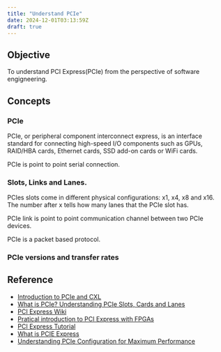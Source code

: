```yaml
---
title: "Understand PCIe"
date: 2024-12-01T03:13:59Z
draft: true
---
```


## Objective
To understand PCI Express(PCIe) from the perspective of software engigneering.

## Concepts

### PCIe

PCIe, or peripheral component interconnect express, is an interface standard for
connecting high-speed I/O components such as GPUs, RAID/HBA cards, Ethernet
cards, SSD add-on cards or WiFi cards.

PCIe is point to point serial connection.

### Slots, Links and Lanes.

PCIes slots come in different physical configurations: x1, x4, x8 and x16. The
number after x tells how many lanes that the PCIe slot has.

PCIe link is point to point communication channel between two PCIe devices.

PCIe is a packet based protocol.

### PCIe versions and transfer rates


## Reference
*  [Introduction to
PCIe and CXL](https://indico.cern.ch/event/1337180/contributions/5629298/attachments/2883776/5053368/Introduction%20to%20PCI%20Express.pdf)
*  [What is PCIe? Understanding PCIe Slots, Cards and Lanes](https://www.crystalrugged.com/knowledge/what-is-pcie-slots-cards-lanes/)
*  [PCI Express Wiki](https://en.wikipedia.org/wiki/PCI_Express)
*  [Pratical introduction to PCI Express with FPGAs](https://indico.cern.ch/event/121654/attachments/68430/98164/Practical_introduction_to_PCI_Express_with_FPGAs_-_Extended.pdf)
*  [PCI Express Tutorial](http://www.verien.com/pcie-primer.html)
*  [What is PCIE Express](https://www.synopsys.com/glossary/what-is-pci-express.html)
*  [Understanding PCIe Configuration for Maximum Performance](https://enterprise-support.nvidia.com/s/article/understanding-pcie-configuration-for-maximum-performance)
